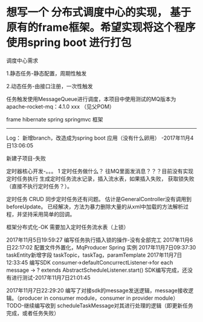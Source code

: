 # 想写一个 分布式调度中心的实现， 基于 原有的frame框架。希望实现将这个程序使用spring boot 进行打包



调度中心需求

1.静态任务-静态配置，周期性触发

2.动态任务-由接口注册，一次性触发

任务触发使用MessageQueue进行调度，本项目中使用测试的MQ版本为 apache-rocket-mq：4.1.0 xxx （见父POM）

frame hibernate spring springmvc 框架










----------------------------------------------------------
Log：
新增branch，改造成为spring boot 应用（没有什么卵用）
-2017年11月4日13:06:05


新建子项目-失败



定时器核心开发-。。。
1 定时任务做什么？
往MQ里面发消息？？？目前没有实现
定时任务执行
生成定时任务流水记录，插入流水表，如果插入失败，
获取锁失败（直接不执行定时任务？）。

定时任务 CRUD 同步定时任务还有问题。 估计是GeneralController没有调用到 beforeUpdate。
已经解决，方法为暴力删除大量的从xml中加载的方法解析过程，并坚持采用简单的回调。

框架分布式化-OK
需要加入定时任务流水表（上锁）


2017年11月5日19:59:27
编写任务执行插入锁的操作-没有全部完工
2017年11月6日22:17:02
配置文件外置化，MqProducer Spring 实例
2017年11月7日09:37:30
taskEntity新增字段 taskTopic，taskTag，paramTemplate
2017年11月7日12:33:45
编写SDK
consumer->defaultConcurrectListener->for each message -> ? extends AbstractScheduleListener.start()
SDK编写完成，还没有进行测试-2017年11月7日21:01:45

2017年11月7日22:29:20
编写了对接sdk的message发送逻辑，message接收逻辑。（producer in consumer module，consumer in provider module）
TODO-继续编写收到  scheduleTaskMessage对其进行处理的逻辑（即更新任务完成，或者任务失败）








